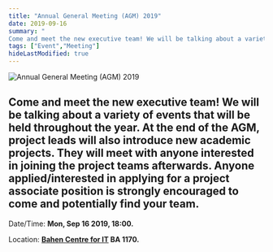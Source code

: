 ```yaml
---
title: "Annual General Meeting (AGM) 2019"
date: 2019-09-16
summary: "
Come and meet the new executive team! We will be talking about a variety of events that will be held throughout the year. At the end of the AGM, project leads will also introduce new academic projects. They will meet with anyone interested in joining the project teams afterwards. Anyone applied/interested in applying for a project associate position is strongly encouraged to come and potentially find your team. "
tags: ["Event","Meeting"]
hideLastModified: true
---
```


![Annual General Meeting (AGM) 2019](https://drive.google.com/u/0/uc?id=1fM0QovTlXhJFWAtJm3JG-qXiRio25tqO)


Come and meet the new executive team! We will be talking about a variety of events that will be held throughout the year. At the end of the AGM, project leads will also introduce new academic projects. They will meet with anyone interested in joining the project teams afterwards. Anyone applied/interested in applying for a project associate position is strongly encouraged to come and potentially find your team. 
---
Date/Time: **Mon, Sep 16 2019, 18:00.**

Location: **[Bahen Centre for IT](http://map.utoronto.ca/utsg/building/080) BA 1170.**
